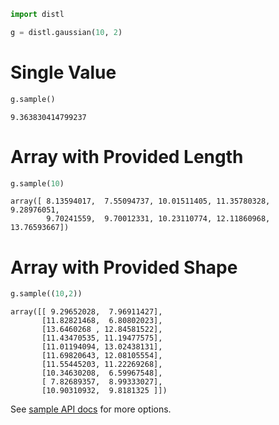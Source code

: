 ```python
import distl
```


```python
g = distl.gaussian(10, 2)
```

# Single Value


```python
g.sample()
```




    9.363830414799237



# Array with Provided Length


```python
g.sample(10)
```




    array([ 8.13594017,  7.55094737, 10.01511405, 11.35780328,  9.28976051,
            9.70241559,  9.70012331, 10.23110774, 12.11860968, 13.76593667])



# Array with Provided Shape


```python
g.sample((10,2))
```




    array([[ 9.29652028,  7.96911427],
           [11.82821468,  6.80802023],
           [13.6460268 , 12.84581522],
           [11.43470535, 11.19477575],
           [11.01194094, 13.02438131],
           [11.69820643, 12.08105554],
           [11.55445203, 11.22269268],
           [10.34630208,  6.59967548],
           [ 7.82689357,  8.99333027],
           [10.90310932,  9.8181325 ]])



See [sample API docs](../api/BaseDistribution.sample.md) for more options.
